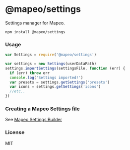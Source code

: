 # @mapeo/settings

Settings manager for Mapeo.

```
npm install @mapeo/settings
```

### Usage

```js
var Settings = require('@mapeo/settings')

var settings = new Settings(userDataPath)
settings.importSettings(settingsFile, function (err) {
  if (err) throw err
  console.log('Settings imported!')
  var presets = settings.getSettings('presets')
  var icons = settings.getSettings('icons')
  //etc..
})
```

### Creating a Mapeo Settings file

See [Mapeo Settings Builder](https://github.com/digidem/mapeo-settings-builder)

### License

MIT
